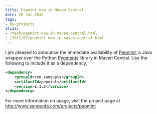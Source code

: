 ```yaml
---
title: Pepmint now in Maven Central
date: 28 Jul 2012
tags: 
- my-projects
alias:
- /tech/pepmint-now-in-maven-central.html
- /2012/07/pepmint-now-in-maven-central.html
---
```


I am pleased to announce the immediate availability of 
<a href="http://www.sangupta.com/projects/pepmint">Pepmint</a>, a Java wrapper 
over the Python <a href="http://pygments.org">Pygments</a> library in Maven Central. Use the 
following to include it as a dependency,

<!-- break here -->

```xml
<dependency>
    <groupId>com.sangupta</groupId>
    <artifactId>pepmint</artifactId>
    <version>1.1.2</version>
</dependency>
```

For more information on usage, visit the project page at 
<a href="http://www.sangupta.com/projects/pepmint">http://www.sangupta.com/projects/pepmint</a>